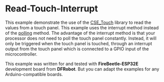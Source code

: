 

# Read-Touch-Interrupt

This example demonstrate the use of the [CSE_Touch](https://github.com/CIRCUITSTATE/CSE_Touch) library to read the values from a touch panel. This example uses the interrupt method instead of the [polling](/extras/PIO-Examples/src/Read-Touch-Polling) method. The advantage of the interrupt method is that your processor does not need to poll the touch panel constantly. Instead, it will only be triggered when the touch panel is touched, through an interrupt output from the touch panel which is connected to a GPIO input of the microcontroller.

This example was written for and tested with **FireBeetle-ESP32E** development board from **DFRobot**. But you can adapt the examples for any Arduino-compatible boards.